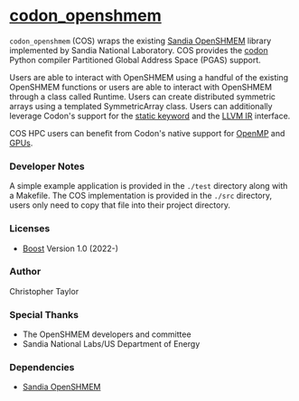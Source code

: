 <!-- Copyright (c) 2022 Christopher Taylor                                          -->
<!--                                                                                -->
<!--   Distributed under the Boost Software License, Version 1.0. (See accompanying -->
<!--   file LICENSE_1_0.txt or copy at http://www.boost.org/LICENSE_1_0.txt)        -->
# [codon_openshmem](https://github.com/ct-clmsn/codon_openshmem)

`codon_openshmem` (COS) wraps the existing [Sandia OpenSHMEM](https://github.com/Sandia-OpenSHMEM/SOS) library implemented by Sandia National Laboratory. COS provides the [codon](https://github.com/exaloop/codon) Python compiler Partitioned Global Address Space (PGAS) support.

Users are able to interact with OpenSHMEM using a handful of the existing OpenSHMEM functions or users are able to interact with OpenSHMEM through a class called Runtime. Users can create distributed symmetric arrays using a templated SymmetricArray class. Users can additionally leverage Codon's support for the [static keyword](https://docs.exaloop.io/codon/language/statics) and the [LLVM IR](https://docs.exaloop.io/codon/language/llvm) interface.

COS HPC users can benefit from Codon's native support for [OpenMP](https://docs.exaloop.io/codon/advanced/parallel) and [GPUs](https://docs.exaloop.io/codon/advanced/gpu).

### Developer Notes

A simple example application is provided in the `./test` directory along with a Makefile. The COS implementation is provided in the `./src` directory, users only need to copy that file into their project directory.

### Licenses

* [Boost](https://www.boost.org/users/license.html) Version 1.0 (2022-)

### Author

Christopher Taylor

### Special Thanks

* The OpenSHMEM developers and committee
* Sandia National Labs/US Department of Energy

### Dependencies

* [Sandia OpenSHMEM](https://github.com/Sandia-OpenSHMEM/SOS)
